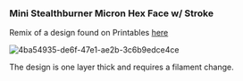 ### Mini Stealthburner Micron Hex Face w/ Stroke
Remix of a design found on Printables [here](https://www.printables.com/model/380409)

![4ba54935-de6f-47e1-ae2b-3c6b9edce4ce](https://github.com/sphyx42/Micron/assets/125154655/f0a18fda-0058-4935-afaa-6d3d713068a2)

The design is one layer thick and requires a filament change. 
